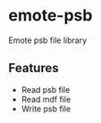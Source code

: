 # emote-psb
Emote psb file library

## Features

 * Read psb file
 * Read mdf file
 * Write psb file